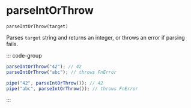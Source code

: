 # parseIntOrThrow

`parseIntOrThrow(target)`

Parses `target` string and returns an integer, or throws an error if parsing fails.

::: code-group

```ts [data-first]
parseIntOrThrow("42"); // 42
parseIntOrThrow("abc"); // throws FnError
```

```ts [data-last]
pipe("42", parseIntOrThrow()); // 42
pipe("abc", parseIntOrThrow()); // throws FnError
```

:::
